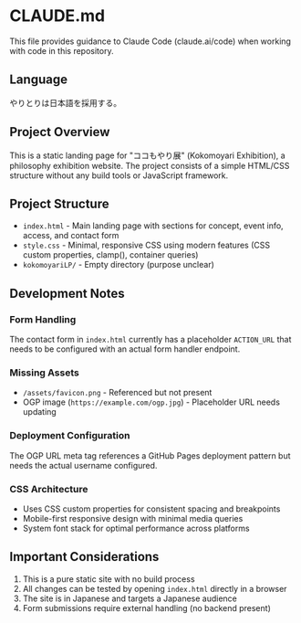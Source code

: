 # CLAUDE.md

This file provides guidance to Claude Code (claude.ai/code) when working with code in this repository.

## Language
やりとりは日本語を採用する。

## Project Overview

This is a static landing page for "ココもやり展" (Kokomoyari Exhibition), a philosophy exhibition website. The project consists of a simple HTML/CSS structure without any build tools or JavaScript framework.

## Project Structure

- `index.html` - Main landing page with sections for concept, event info, access, and contact form
- `style.css` - Minimal, responsive CSS using modern features (CSS custom properties, clamp(), container queries)
- `kokomoyariLP/` - Empty directory (purpose unclear)

## Development Notes

### Form Handling
The contact form in `index.html` currently has a placeholder `ACTION_URL` that needs to be configured with an actual form handler endpoint.

### Missing Assets
- `/assets/favicon.png` - Referenced but not present
- OGP image (`https://example.com/ogp.jpg`) - Placeholder URL needs updating

### Deployment Configuration
The OGP URL meta tag references a GitHub Pages deployment pattern but needs the actual username configured.

### CSS Architecture
- Uses CSS custom properties for consistent spacing and breakpoints
- Mobile-first responsive design with minimal media queries
- System font stack for optimal performance across platforms

## Important Considerations

1. This is a pure static site with no build process
2. All changes can be tested by opening `index.html` directly in a browser
3. The site is in Japanese and targets a Japanese audience
4. Form submissions require external handling (no backend present)